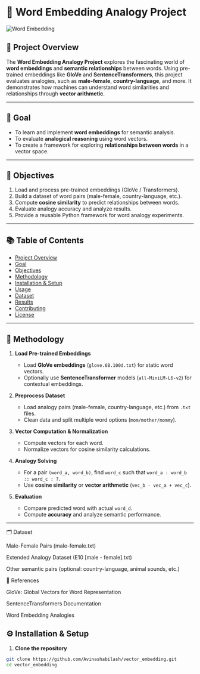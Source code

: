 # 🌟 Word Embedding Analogy Project

![Word Embedding](https://user-images.githubusercontent.com/yourusername/word-embedding-banner.png)  

## 🚀 Project Overview
The **Word Embedding Analogy Project** explores the fascinating world of **word embeddings** and **semantic relationships** between words. Using pre-trained embeddings like **GloVe** and **SentenceTransformers**, this project evaluates analogies, such as **male-female**, **country-language**, and more. It demonstrates how machines can understand word similarities and relationships through **vector arithmetic**.

---

## 🎯 Goal
- To learn and implement **word embeddings** for semantic analysis.
- To evaluate **analogical reasoning** using word vectors.
- To create a framework for exploring **relationships between words** in a vector space.

---

## 📝 Objectives
1. Load and process pre-trained embeddings (GloVe / Transformers).  
2. Build a dataset of word pairs (male-female, country-language, etc.).  
3. Compute **cosine similarity** to predict relationships between words.  
4. Evaluate analogy accuracy and analyze results.  
5. Provide a reusable Python framework for word analogy experiments.

---

## 📚 Table of Contents
- [Project Overview](#-project-overview)  
- [Goal](#-goal)  
- [Objectives](#-objectives)  
- [Methodology](#-methodology)  
- [Installation & Setup](#-installation--setup)  
- [Usage](#-usage)  
- [Dataset](#-dataset)  
- [Results](#-results)  
- [Contributing](#-contributing)  
- [License](#-license)  

---

## 🧰 Methodology
1. **Load Pre-trained Embeddings**  
   - Load **GloVe embeddings** (`glove.6B.100d.txt`) for static word vectors.  
   - Optionally use **SentenceTransformer** models (`all-MiniLM-L6-v2`) for contextual embeddings.  

2. **Preprocess Dataset**  
   - Load analogy pairs (male-female, country-language, etc.) from `.txt` files.  
   - Clean data and split multiple word options (`mom/mother/mommy`).  

3. **Vector Computation & Normalization**  
   - Compute vectors for each word.  
   - Normalize vectors for cosine similarity calculations.  

4. **Analogy Solving**  
   - For a pair `(word_a, word_b)`, find `word_c` such that `word_a : word_b :: word_c : ?`.  
   - Use **cosine similarity** or **vector arithmetic** (`vec_b - vec_a + vec_c`).  

5. **Evaluation**  
   - Compare predicted word with actual `word_d`.  
   - Compute **accuracy** and analyze semantic performance.  

---
🗂 Dataset

Male-Female Pairs (male-female.txt)

Extended Analogy Dataset (E10 [male - female].txt)

Other semantic pairs (optional: country-language, animal sounds, etc.) 

📖 References

GloVe: Global Vectors for Word Representation

SentenceTransformers Documentation

Word Embedding Analogies

## ⚙️ Installation & Setup
1. **Clone the repository**  
```bash
git clone https://github.com/Avinashabilash/vector_embedding.git
cd vector_embedding

